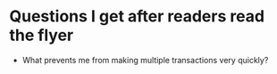 # Questions I get after readers read the flyer

* What prevents me from making multiple transactions very quickly?
